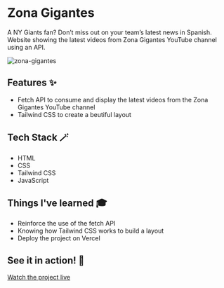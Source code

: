 # Zona Gigantes
A NY Giants fan? Don’t miss out on your team’s latest news in Spanish. Website showing the latest videos from Zona Gigantes YouTube channel using an API.

![zona-gigantes](https://user-images.githubusercontent.com/44384270/212392257-b4711c3b-2ec3-47c6-b59b-84b36a9fb35b.png)

## Features ✨

- Fetch API to consume and display the latest videos from the Zona Gigantes YouTube channel
- Tailwind CSS to create a beutiful layout

## Tech Stack 🪄

- HTML
- CSS
- Tailwind CSS
- JavaScript

## Things I've learned 🎓

- Reinforce the use of the fetch API
- Knowing how Tailwind CSS works to build a layout
- Deploy the project on Vercel

## See it in action! 🚀

[Watch the project live](https://zonagigantes.vercel.app/)
